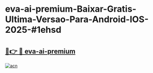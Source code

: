 # eva-ai-premium-Baixar-Gratis-Ultima-Versao-Para-Android-IOS-2025-#1ehsd

# <h2><a href="https://ainizakaria.my?title=eva-ai-premium&ref=24M">🔗👉 🔴 eva-ai-premium</a></h2>

[![acn](https://github.com/user-attachments/assets/0f9c940e-d8b0-45ae-aac7-cd30a18b3e1c)](https://ainizakaria.my?title=eva-ai-premium&ref=24M)

